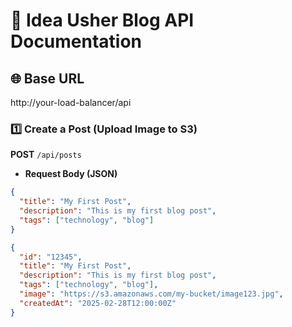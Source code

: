 # 📌 Idea Usher Blog API Documentation

## 🌐 Base URL

http://your-load-balancer/api

### 1️⃣ Create a Post (Upload Image to S3)

**POST** `/api/posts`

- **Request Body (JSON)**

```json
{
  "title": "My First Post",
  "description": "This is my first blog post",
  "tags": ["technology", "blog"]
}

{
  "id": "12345",
  "title": "My First Post",
  "description": "This is my first blog post",
  "tags": ["technology", "blog"],
  "image": "https://s3.amazonaws.com/my-bucket/image123.jpg",
  "createdAt": "2025-02-28T12:00:00Z"
}
```
